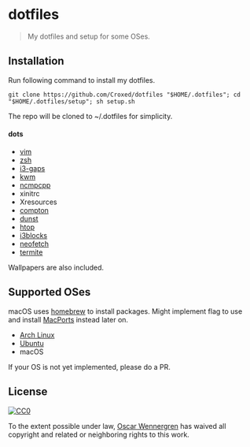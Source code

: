 # dotfiles

> My dotfiles and setup for some OSes.

## Installation

Run following command to install my dotfiles. 

```
git clone https://github.com/Croxed/dotfiles "$HOME/.dotfiles"; cd "$HOME/.dotfiles/setup"; sh setup.sh
```
The repo will be cloned to ~/.dotfiles for simplicity.

#### dots

* [vim](http://www.vim.org)
* [zsh](http://www.zsh.org)
* [i3-gaps](https://github.com/Airblader/i3)
* [kwm](https://github.com/koekeishiya/kwm)
* [ncmpcpp](http://rybczak.net/ncmpcpp/)
* xinitrc
* Xresources
* [compton](https://github.com/chjj/compton)
* [dunst](https://github.com/knopwob/dunst)
* [htop](http://hisham.hm/htop/)
* [i3blocks](https://github.com/vivien/i3blocks)
* [neofetch](https://github.com/dylanaraps/neofetch)
* [termite](https://github.com/thestinger/termite)

Wallpapers are also included.

## Supported OSes
>
macOS uses [homebrew](http://brew.sh) to install packages. 
Might implement flag to use and install [MacPorts](https://www.macports.org) instead later on.

* [Arch Linux](http://archlinux.org/)
* [Ubuntu](http://www.ubuntu.com)
* macOS

If your OS is not yet implemented, please do a PR.

## License

[![CC0](http://i.creativecommons.org/p/zero/1.0/88x31.png)](http://creativecommons.org/publicdomain/zero/1.0/)

To the extent possible under law, [Oscar Wennergren](http://github.com/Croxed) has waived all copyright and related or neighboring rights to this work.
